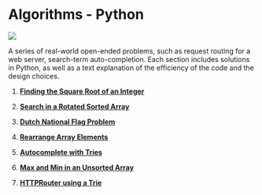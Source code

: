 # Algorithms - Python

![](<https://img.shields.io/badge/python3-passing-brightgreen.svg>)

A series of real-world open-ended problems, such as request routing for a web server, search-term auto-completion.
Each section includes solutions in Python, as well as a text explanation of the efficiency of the code and the design choices.


1. **[Finding the Square Root of an Integer](https://github.com/jitendrabhamare/Problems-vs-Algorithms/blob/master/Find_Sqrt.md)**

2. **[Search in a Rotated Sorted Array](https://github.com/jitendrabhamare/Problems-vs-Algorithms/blob/master/Rotated_Array_Search.md)**

3. **[Dutch National Flag Problem](https://github.com/jitendrabhamare/Problems-vs-Algorithms/blob/master/Dutch_National_Flag.md)**

4. **[Rearrange Array Elements](https://github.com/jitendrabhamare/Problems-vs-Algorithms/blob/master/Rearrange_Digits.md)**

5. **[Autocomplete with Tries](https://github.com/jitendrabhamare/Problems-vs-Algorithms/blob/master/Autocomplete.md)**

6. **[Max and Min in an Unsorted Array](https://github.com/jitendrabhamare/Problems-vs-Algorithms/blob/master/Get_Min_Max.md)**

7. **[HTTPRouter using a Trie ](https://github.com/jitendrabhamare/Problems-vs-Algorithms/blob/master/HTTPRouter.md)**


